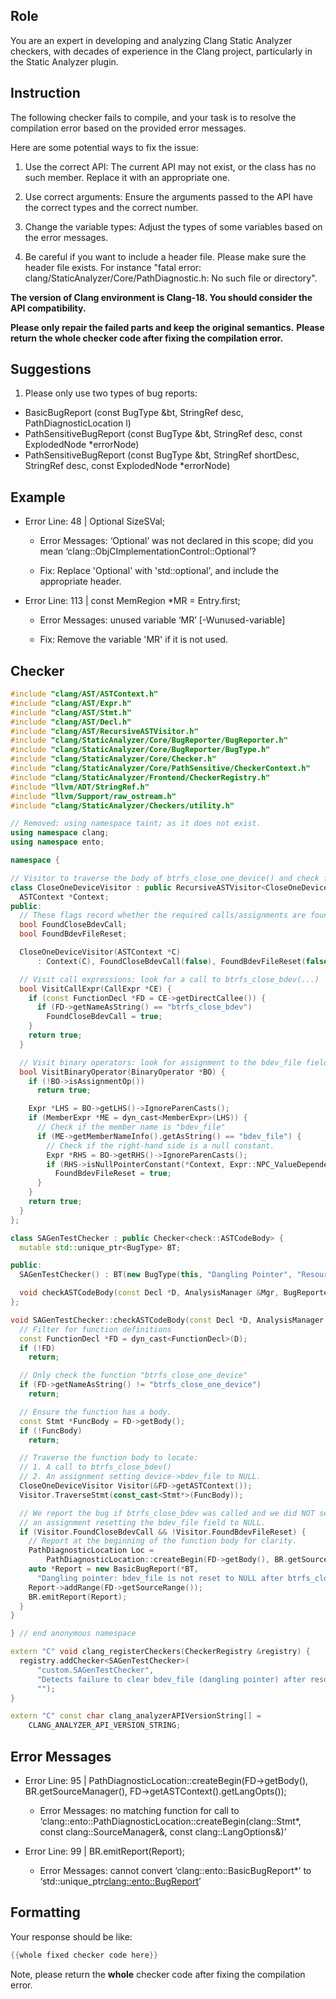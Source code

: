 ## Role

You are an expert in developing and analyzing Clang Static Analyzer checkers, with decades of experience in the Clang project, particularly in the Static Analyzer plugin.

## Instruction

The following checker fails to compile, and your task is to resolve the compilation error based on the provided error messages.

Here are some potential ways to fix the issue:

1. Use the correct API: The current API may not exist, or the class has no such member. Replace it with an appropriate one.

2. Use correct arguments: Ensure the arguments passed to the API have the correct types and the correct number.

3. Change the variable types: Adjust the types of some variables based on the error messages.

4. Be careful if you want to include a header file. Please make sure the header file exists. For instance "fatal error: clang/StaticAnalyzer/Core/PathDiagnostic.h: No such file or directory".

**The version of Clang environment is Clang-18. You should consider the API compatibility.**

**Please only repair the failed parts and keep the original semantics.**
**Please return the whole checker code after fixing the compilation error.**

## Suggestions

1. Please only use two types of bug reports:
  - BasicBugReport (const BugType &bt, StringRef desc, PathDiagnosticLocation l)
  - PathSensitiveBugReport (const BugType &bt, StringRef desc, const ExplodedNode *errorNode)
  - PathSensitiveBugReport (const BugType &bt, StringRef shortDesc, StringRef desc, const ExplodedNode *errorNode)

## Example

- Error Line: 48 |   Optional<DefinedOrUnknownSVal> SizeSVal; 

  - Error Messages: ‘Optional’ was not declared in this scope; did you mean ‘clang::ObjCImplementationControl::Optional’? 

  - Fix: Replace 'Optional<DefinedOrUnknownSVal>' with 'std::optional<DefinedOrUnknownSVal>', and include the appropriate header. 

- Error Line: 113 |     const MemRegion *MR = Entry.first;

    - Error Messages: unused variable ‘MR’ [-Wunused-variable]

    - Fix: Remove the variable 'MR' if it is not used.

## Checker

```cpp
#include "clang/AST/ASTContext.h"
#include "clang/AST/Expr.h"
#include "clang/AST/Stmt.h"
#include "clang/AST/Decl.h"
#include "clang/AST/RecursiveASTVisitor.h"
#include "clang/StaticAnalyzer/Core/BugReporter/BugReporter.h"
#include "clang/StaticAnalyzer/Core/BugReporter/BugType.h"
#include "clang/StaticAnalyzer/Core/Checker.h"
#include "clang/StaticAnalyzer/Core/PathSensitive/CheckerContext.h"
#include "clang/StaticAnalyzer/Frontend/CheckerRegistry.h"
#include "llvm/ADT/StringRef.h"
#include "llvm/Support/raw_ostream.h"
#include "clang/StaticAnalyzer/Checkers/utility.h"

// Removed: using namespace taint; as it does not exist.
using namespace clang;
using namespace ento;

namespace {

// Visitor to traverse the body of btrfs_close_one_device() and check for proper reset
class CloseOneDeviceVisitor : public RecursiveASTVisitor<CloseOneDeviceVisitor> {
  ASTContext *Context;
public:
  // These flags record whether the required calls/assignments are found
  bool FoundCloseBdevCall;
  bool FoundBdevFileReset;

  CloseOneDeviceVisitor(ASTContext *C)
      : Context(C), FoundCloseBdevCall(false), FoundBdevFileReset(false) {}

  // Visit call expressions: look for a call to btrfs_close_bdev(...)
  bool VisitCallExpr(CallExpr *CE) {
    if (const FunctionDecl *FD = CE->getDirectCallee()) {
      if (FD->getNameAsString() == "btrfs_close_bdev")
        FoundCloseBdevCall = true;
    }
    return true;
  }

  // Visit binary operators: look for assignment to the bdev_file field with a NULL RHS.
  bool VisitBinaryOperator(BinaryOperator *BO) {
    if (!BO->isAssignmentOp())
      return true;

    Expr *LHS = BO->getLHS()->IgnoreParenCasts();
    if (MemberExpr *ME = dyn_cast<MemberExpr>(LHS)) {
      // Check if the member name is "bdev_file"
      if (ME->getMemberNameInfo().getAsString() == "bdev_file") {
        // Check if the right-hand side is a null constant.
        Expr *RHS = BO->getRHS()->IgnoreParenCasts();
        if (RHS->isNullPointerConstant(*Context, Expr::NPC_ValueDependentIsNull))
          FoundBdevFileReset = true;
      }
    }
    return true;
  }
};

class SAGenTestChecker : public Checker<check::ASTCodeBody> {
  mutable std::unique_ptr<BugType> BT;

public:
  SAGenTestChecker() : BT(new BugType(this, "Dangling Pointer", "Resource Management")) {}

  void checkASTCodeBody(const Decl *D, AnalysisManager &Mgr, BugReporter &BR) const;
};

void SAGenTestChecker::checkASTCodeBody(const Decl *D, AnalysisManager &Mgr, BugReporter &BR) const {
  // Filter for function definitions
  const FunctionDecl *FD = dyn_cast<FunctionDecl>(D);
  if (!FD)
    return;

  // Only check the function "btrfs_close_one_device"
  if (FD->getNameAsString() != "btrfs_close_one_device")
    return;

  // Ensure the function has a body.
  const Stmt *FuncBody = FD->getBody();
  if (!FuncBody)
    return;

  // Traverse the function body to locate:
  // 1. A call to btrfs_close_bdev()
  // 2. An assignment setting device->bdev_file to NULL.
  CloseOneDeviceVisitor Visitor(&FD->getASTContext());
  Visitor.TraverseStmt(const_cast<Stmt*>(FuncBody));

  // We report the bug if btrfs_close_bdev was called and we did NOT see
  // an assignment resetting the bdev_file field to NULL.
  if (Visitor.FoundCloseBdevCall && !Visitor.FoundBdevFileReset) {
    // Report at the beginning of the function body for clarity.
    PathDiagnosticLocation Loc =
        PathDiagnosticLocation::createBegin(FD->getBody(), BR.getSourceManager(), FD->getASTContext().getLangOpts());
    auto *Report = new BasicBugReport(*BT,
      "Dangling pointer: bdev_file is not reset to NULL after btrfs_close_bdev frees the resource", Loc);
    Report->addRange(FD->getSourceRange());
    BR.emitReport(Report);
  }
}

} // end anonymous namespace

extern "C" void clang_registerCheckers(CheckerRegistry &registry) {
  registry.addChecker<SAGenTestChecker>(
      "custom.SAGenTestChecker", 
      "Detects failure to clear bdev_file (dangling pointer) after resource free", 
      "");
}

extern "C" const char clang_analyzerAPIVersionString[] =
    CLANG_ANALYZER_API_VERSION_STRING;

```

## Error Messages 

- Error Line: 95 |         PathDiagnosticLocation::createBegin(FD->getBody(), BR.getSourceManager(), FD->getASTContext().getLangOpts());

	- Error Messages: no matching function for call to ‘clang::ento::PathDiagnosticLocation::createBegin(clang::Stmt*, const clang::SourceManager&, const clang::LangOptions&)’

- Error Line: 99 |     BR.emitReport(Report);

	- Error Messages: cannot convert ‘clang::ento::BasicBugReport*’ to ‘std::unique_ptr<clang::ento::BugReport>’



## Formatting 

Your response should be like: 

```cpp
{{whole fixed checker code here}}
```

Note, please return the **whole** checker code after fixing the compilation error.